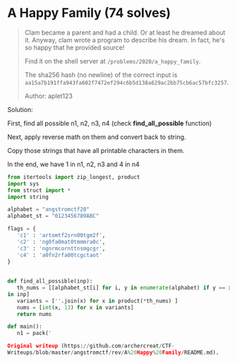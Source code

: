 # A Happy Family (74 solves)

> Clam became a parent and had a child. Or at least he dreamed about it.
> Anyway, clam wrote a program to describe his dream. In fact, he's so happy
> that he provided source!  
>  
> Find it on the shell server at `/problems/2020/a_happy_family`.  
>  
> The sha256 hash (no newline) of the correct input is
> `aa15a7b191ffa943fa602f7472ef294c6b5d138a629ac2bb75cb6ac57bfc3257`.  
>  
> Author: aplet123

Solution:

First, find all possible n1, n2, n3, n4 (check **find_all_possible** function)

Next, apply reverse math on them and convert back to string.

Copy those strings that have all printable characters in them.

In the end, we have 1 in n1, n2, n3 and 4 in n4

```python  
from itertools import zip_longest, product  
import sys  
from struct import *  
import string

alphabet = "angstromctf20"  
alphabet_st = "0123456789ABC"

flags = {  
   'c1' : 'artomtf2srn00tgm2f',  
   'c2' : 'ng0fa0mat0tmmmra0c',  
   'c3' : 'ngnrmcornttnsmgcgr',  
   'c4' : 'a0fn2rfa00tcgctaot'  
}  
  
  
def find_all_possible(inp):  
   th_nums = [[alphabet_st[i] for i, y in enumerate(alphabet) if y == x] for x
in inp]  
   variants = [''.join(x) for x in product(*th_nums) ]  
   nums = [int(x, 13) for x in variants]  
   return nums

def main():  
   n1 = pack('

Original writeup (https://github.com/archercreat/CTF-
Writeups/blob/master/angstromctf/rev/A%20Happy%20Family/README.md).